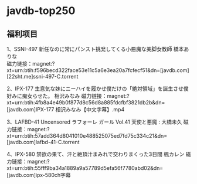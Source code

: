 # javdb-top250
## 福利项目  
1、SSNI-497 新任なのに常にパンスト挑発してくる小悪魔な美脚女教師 橋本ありな  
磁力链接：magnet:?xt=urn:btih:f596becd322face53e11c5a6e3ea20a7fcfecf51&dn=[javdb.com][22sht.me]ssni-497-C.torrent

2、IPX-177 生意気な妹にニーハイを履かせ僕だけの「絶対領域」を誕生させ僕好みに痴女らせた。 相沢みなみ
磁力链接：magnet:?xt=urn:btih:4fb8a4e49b0f877d8c56d8a885fdcfbf3821db2b&dn=[javdb.com]IPX-177 相沢みなみ【中文字幕】.mp4

3、LAFBD-41 Uncensored ラフォーレ ガール Vol.41 天使と悪魔 : 大橋未久 
磁力链接：magnet:?xt=urn:btih:57add364d8041010e488525075ed7fd75c334c21&dn=[javdb.com]lafbd-41-C.torrent

4、IPX-580 禁欲の果て、汗と絶頂汁まみれで交わりまくった3日間 楓カレン
磁力链接：magnet:?xt=urn:btih:55fff9ba34a1889a9a57789d5efa56f7780abd02&dn=[javdb.com]ipx-580ch字幕
